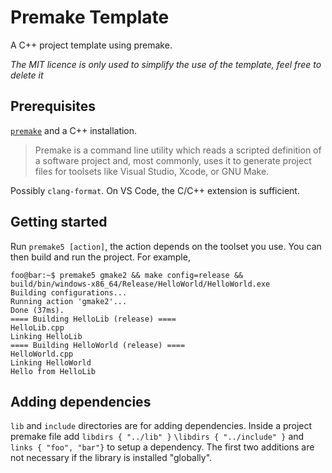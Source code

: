 # Premake Template
A C++ project template using premake. 

*The MIT licence is only used to simplify the use of the template, feel free to delete it*

## Prerequisites
[`premake`](https://premake.github.io/) and a C++ installation.
> Premake is a command line utility which reads a scripted definition of a software project and, most commonly, uses it 
> to generate project files for toolsets like Visual Studio, Xcode, or GNU Make.

Possibly `clang-format`. On VS Code, the C/C++ extension is sufficient.

## Getting started
Run `premake5 [action]`, the action depends on the toolset you use. You can then build and run the project. For example,

```console
foo@bar:~$ premake5 gmake2 && make config=release && build/bin/windows-x86_64/Release/HelloWorld/HelloWorld.exe 
Building configurations...
Running action 'gmake2'...
Done (37ms).
==== Building HelloLib (release) ====
HelloLib.cpp
Linking HelloLib
==== Building HelloWorld (release) ====
HelloWorld.cpp
Linking HelloWorld
Hello from HelloLib
```

## Adding dependencies
`lib` and `include` directories are for adding dependencies. Inside a project premake file add `libdirs { "../lib" }`
`\libdirs { "../include" }` and `links { "foo", "bar"}` to setup a dependency. The first two additions are not necessary
if the library is installed "globally".
